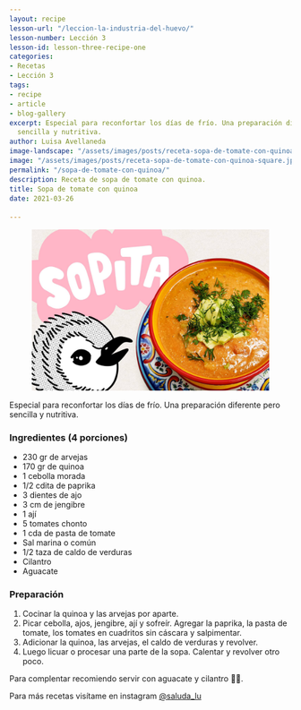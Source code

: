 ```yaml
---
layout: recipe
lesson-url: "/leccion-la-industria-del-huevo/"
lesson-number: Lección 3
lesson-id: lesson-three-recipe-one
categories:
- Recetas
- Lección 3
tags:
- recipe
- article
- blog-gallery
excerpt: Especial para reconfortar los días de frío. Una preparación diferente pero
  sencilla y nutritiva.
author: Luisa Avellaneda
image-landscape: "/assets/images/posts/receta-sopa-de-tomate-con-quinoa-landscape.jpg"
image: "/assets/images/posts/receta-sopa-de-tomate-con-quinoa-square.jpg"
permalink: "/sopa-de-tomate-con-quinoa/"
description: Receta de sopa de tomate con quinoa.
title: Sopa de tomate con quinoa
date: 2021-03-26

---
```

<figure>
<img src="../assets/images/posts/receta-sopa-de-tomate-con-quinoa-landscape.jpg">
</figure>

<p class="post-content-p post-content-space">Especial para reconfortar los días de frío. Una preparación diferente pero sencilla y nutritiva.</p>

<h3>Ingredientes (4 porciones)</h3>

<ul>
<li>230 gr de arvejas</li>
<li>170 gr de quinoa</li>
<li>1 cebolla morada</li>
<li>1/2 cdita de paprika</li>
<li>3 dientes de ajo</li>
<li>3 cm de jengibre</li>
<li>1 ají</li>
<li>5 tomates chonto</li>
<li>1 cda de pasta de tomate</li>
<li>Sal marina o común</li>
<li>1/2 taza de caldo de verduras</li>
<li>Cilantro</li>
<li>Aguacate</li>
</ul>

<h3>Preparación</h3>

<ol>
<li>Cocinar la quinoa y las arvejas por aparte.</li>
<li>Picar cebolla, ajos, jengibre, ají y sofreír. Agregar la paprika, la pasta de tomate, los tomates en cuadritos sin cáscara y salpimentar.</li>
<li>Adicionar la quinoa, las arvejas, el caldo de verduras y revolver.</li>
<li>Luego licuar o procesar una parte de la sopa. Calentar y revolver otro poco.</li>
</ol>

<p>Para complentar recomiendo servir con aguacate y cilantro 💚😋.</p>

<p class="post-content-p post-content-space">Para más recetas visítame en instagram <a class="link" target="_blank" href="https://www.instagram.com/saluda_lu">@saluda_lu</a></p>
